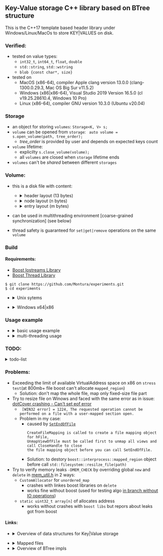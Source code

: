 ## Key-Value storage C++ library based on BTree structure

This is the C++17 template based header library under Windows/Linux/MacOs to store KEY|VALUES on disk.

### Verified:
* tested on value types:
    *  `int32_t`, `int64_t`, `float`,  `double`
    *  `std::string`, `std::wstring`
    *  `blob {const char*, size}`
* tested on 
    * MacOS (x86-64), compiler Apple clang version 13.0.0 (clang-1300.0.29.3, Mac OS Big Sur v11.5.2)
    * Windows (x86|x86-64), Visual Studio 2019 Version 16.5.0 (cl v19.25.28610.4, Windows 10 Pro)
    * Linux (x86-64), compiler GNU version 10.3.0 (Ubuntu v20.04)

### Storage 
   * an object for storing `volumes`: ```Storage<K, V> s;```
   * `volume` can be opened from `storage`: ``` auto volume = s.open_volume(path, tree_order);```
      * *tree_order* is provided by user and depends on expected keys count
   * `volume` lifetime:
      * explicilty ```s.close_volume(volume);```
      * all `volumes` are closed when `storage` lifetime ends 
   * `volumes` can't be *shared* between different `storages`

### Volume:
   * this is a disk file with content:      
      * <details>
          <summary>header layout (13 bytes)</summary>

              - T                        |=> takes 2 bytes (tree degree)
              - KEY_SIZE                 |=> takes 1 byte
              - VALUE_TYPE               |=> takes 1 byte 
                 - VALUE_TYPE = 0 for integer primitives: int32_t, int64_t
                 - VALUE_TYPE = 1 for unsigned integer primitives: uint32_t, uint64_t
                 - VALUE_TYPE = 2 for floating-point primitives: float, double
                 - VALUE_TYPE = 3 for container of values: (w)string
                 - VALUE_TYPE = 4 for blob                
              - ELEMENT_SIZE             |=> takes 1 byte 
                 - ELEMENT_SIZE = sizeof(VALUE_TYPE) for primitives
                 - ELEMENT_SIZE = sizeof(VALUE_SUBTYPE) for containers or blob

              - ROOT POS                 |=> takes 8 bytes (pos in file)
         </details>
      * <details>
          <summary>node layout (n bytes)</summary>
   
              - FLAG                     |=> takes 1 byte                 (for "is_leaf")
              - USED_KEYS                |=> takes 2 bytes                (for the number of "active" keys in the node)
              - KEY_POS                  |=> takes (2 * t - 1) * KEY_SIZE (for key positions in file)
              - CHILD_POS                |=> takes (2 * t) * KEY_SIZE     (for key positions in file)
        </details>
      * <details>
          <summary>entry layout (m bytes)</summary>
         
                 - KEY                      |=> takes KEY_SIZE bytes (4 bytes is enough for 10^8 different keys)
              ----------–-----
                 - VALUE                 |=> takes ELEMENT_SIZE bytes for primitive VALUE_TYPE
              or
                 - NUMBER_OF_ELEMENTS    |=> takes 4 bytes
                 - VALUES                |=> takes (ELEMENT_SIZE * NUMBER_OF_ELEMENTS) bytes
              ----------–-----
        </details>
     
   * can be used in multithreading environment [coarse-grained synchronization] (see below)
   * thread safety is guaranteed for `set|get|remove` operations on the same `volume`

### Build

#### Requirements:
   - [Boost Iostreams Library](https://www.boost.org/doc/libs/1_76_0/libs/iostreams/doc/index.html)
   - [Boost Thread Library](https://www.boost.org/doc/libs/1_78_0/doc/html/thread.html)
```
$ git clone https://github.com/Montura/experiments.git
$ cd experiments
```

* <details> 
   <summary>Unix sytems</summary>
   
   ```
   $ cmake -B build -S . -DCMAKE_BUILD_TYPE=Release
   $ cmake --build build --target key-value-storage-test
   $ ./build/test/key-value-storage-test --log_level=success
   ```
</details>
   
*  <details> 
      <summary>Windows x64|x86</summary> 
      
      * x64
         ```
         $ cmake -B build_x64 -S . -DCMAKE_BUILD_TYPE=Release -A x64
         $ cmake --build build_x64 --target key-value-storage-test
         $ %vs2019_install%\MSBuild\Current\Bin\MSBuild.exe build_x64\experiments.sln /p:Configuration=Release
         $ build_64\test\Release\key-value-storage-test.exe --log_level=success
         ```
   
      *  x86   
         ```
         $ cmake -B build_x86 -S . -DCMAKE_BUILD_TYPE=Release -A win32
         $ cmake --build build_x86 --target key-value-storage-test
         $ %vs2019_install%\MSBuild\Current\Bin\MSBuild.exe build_x86\experiments.sln /p:Configuration=Release
         $ build_x86\test\Release\key-value-storage-test.exe --log_level=success
         ```
   </details>

### Usage example
   * <details> 
       <summary>basic usage example</summary> 

       * [void usage()](test/test.cpp#L70)
   
       ```cpp
       {
         btree::Storage<int, int> int_storage;
         auto volume = int_storage.open_volume("../int_storage.txt", 2);
         int val = -1;
         volume.set(0, val);
         std::optional<int> opt = volume.get(0);
         assert(opt.value() == val);
       }
       {
         btree::Storage<int, std::string> str_storage;
         auto volume = str_storage.open_volume("../str_storage.txt", 2);
         std::string val = "abacaba";
         volume.set(0, val);
         std::optional<std::string> opt = volume.get(0);
         assert(opt.value() == val);
       }
       {
         btree::Storage<int, const char*> blob_storage;
         auto volume = blob_storage.open_volume("../blob_storage.txt", 2);
         int len = 10;
         auto blob = std::make_unique<char*>(new char[len + 1]);
         for (int i = 0; i < len; ++i) {
             (*blob)[i] = (char)(i + 1);
         }
         volume.set(0, *blob, len);
  
         std::optional<const char*> opt = volume.get(0);
         auto ptr = opt.value();
         for (int i = 0; i < len; ++i) {
             assert(ptr[i] == (*blob)[i]);
         }
       }
       ```
     </details>

   * <details> 
      <summary>multi-threading usage</summary> 

      * [mt_usage()](test/test.cpp#L125)
   
      ```cpp
      btree::StorageMT<int, int> int_storage;
      auto volume = int_storage.open_volume("../mt_int_storage.txt", 100);

      int n = 100000;
      {
        ThreadPool tp { 10 };
        auto ranges = generate_ranges(n, 10); // ten not-overlapped intervals
        for (auto& range: ranges) {
            tp.post([&volume, &range]() {
                for (int i = range.first; i < range.second; ++i)
                    volume.set(i, -i);
            });
        }
        tp.wait();
        for (int i = 0; i < n; ++i)
            assert(volume.get(i).value() == -i);
      }
      {
        ThreadPool tp { 10 };
        tp.post([&volume, &n]() {
            for (int i = 0; i < n; ++i)
                volume.set(i, 0);
        });
        tp.wait();
        for (int i = 0; i < n; ++i)
            assert(volume.get(i).value() == 0);
      }
      ```
     </details>
   
### TODO: 
<details>
    <summary>todo-list</summary>
   
   * Implement automatic remove for expiring keys (see [Redis impl](https://github.com/redis/redis/blob/a92921da135e38eedd89138e15fe9fd1ffdd9b48/src/expire.c#L98))
   * Implement recovery technique [Write-Ahead-Log](https://people.eecs.berkeley.edu/~kubitron/cs262/handouts/papers/a1-graefe.pdf) 
      * To provide failure atomicity and durability
      * The recovery log describes changes before any in-place updates of the B-tree data structure.
      * *For now all modifications are written to the end of the same file -> file size accordingly grows (drawback)*
   * Specify mapped region usage [behavior](https://github.com/steinwurf/boost/blob/master/boost/interprocess/mapped_region.hpp#L199) to reduce [overhead in memory mapped file I/O](https://www.usenix.org/sites/default/files/conference/protected-files/hotstorage17_slides_choi.pdf)
</details>

### Problems:
   * Exceeding the limit of available VirtualAddress space on x86 on `stress test`(at 800mb+ file boost can't allocate `mapped_region`)
      * Solution: don't map the whole file, map only fixed-size file part 
   * Try to resize file on Winows and faced with the same error as in issue: [dotCover crashing - Can't set eof error](https://youtrack.jetbrains.com/issue/PROF-752)
      * ``` [WIN32 error] = 1224, The requested operation cannot be performed on a file with a user-mapped section open.```
      * Problem in my case: 
         * caused by [`SetEndOfFile`](https://docs.microsoft.com/en-us/windows/win32/api/fileapi/nf-fileapi-setendoffile)
            ```
            CreateFileMapping is called to create a file mapping object for hFile,
            UnmapViewOfFile must be called first to unmap all views and call CloseHandle to close
            the file mapping object before you can call SetEndOfFile.
            ```
         * Solution: to destory `boost::interprocess::mapped_region` object before call `std::filesystem::resilze_file(path)`
   * Try to verify memory leaks `-DMEM_CHECK` by overriding global `new` and `delete` in [mem_util.h](test/utils/mem_util.h) in 2 ways:
      * `CustomAllocator` for `unordered_map`
         * crashes with linkes boost libraries on `delete`
         * works fine without boost (used for testing algo [in branch without IO operations](https://github.com/Montura/experiments/tree/mmap))
      * `static uint32_t array[n]` of allocates address
         * works without crashes with `boost libs` but repors about leaks got from boost

#### Links:
   * <details> 
      <summary>Overview of data structures for Key|Value storage</summary> 
   
      * [МФТИ. Липовский Р.Г. Теория отказоустойчивых распределенных систем](https://mipt.ru/online/algoritmov-i-tekhnologiy/teoriya-ORS.php)
      * TFTDS 0. Модель распределенной системы
         * [примеры систем](https://youtu.be/HJaI4lCgPCs?t=1106)
      * TFTDS 1. Линеаризуемость. Репликация атомарного регистра, алгоритм ABD
         *  [k/v storage](https://youtu.be/FWQ37wvq1OI?t=619)
         *  [реализация k/v storage](https://youtu.be/FWQ37wvq1OI?t=2441)
      * TFTDS. Семинар 2. Локальное хранилище
         *  [B-tree](https://youtu.be/wXoQIh6mvwE?t=2806)
         *  [LSM-tree](https://youtu.be/wXoQIh6mvwE?t=3447)
      *  [Блеск и нищета key-value базы данных LMDB в приложениях для iOS](https://habr.com/ru/company/vk/blog/480850/)
      *  [Understanding Key-Value Store’s Internal Working](https://medium.com/swlh/key-value-pair-database-internals-18f52c36bb70)
      *  [The State of the Storage Engine](https://dzone.com/articles/state-storage-engine)
      *  [B-Tree vs Log-Structured-Merge-Tree](https://tikv.github.io/deep-dive-tikv/key-value-engine/B-Tree-vs-Log-Structured-Merge-Tree.html)
      *  [Btree vs LSM (WiredTiger bench)](https://github.com/wiredtiger/wiredtiger/wiki/Btree-vs-LSM)
      *  [Closing the B-tree vs. LSM-tree Write Amplification Gap on Modern Storage Hardware with Built-in Transparent Compression (WiredTiger article)](https://arxiv.org/pdf/2107.13987.pdf)
   </details>
   
   *  <details> 
         <summary>Mapped files</summary> 
   
         * [Introduction to Memory Mapped IO]( https://towardsdatascience.com/introduction-to-memory-mapped-io-3540454770f7)
         * [Efficient Memory Mapped File I/O for In-Memory File Systems](https://www.usenix.org/sites/default/files/conference/protected-files/hotstorage17_slides_choi.pdf)
      </details>
   
   * <details> 
      <summary>Overview of BTree impls</summary> 
   
      *  [B-tree library for eventual proposal to Boost](https://github.com/Beman/btree)
      *  [B-tree based on Google's B-tree implementation](https://github.com/Kronuz/cpp-btree)
      *  [Fine-Grained-Locked-B-Tree](https://github.com/MentallyCramped/Fine-Grained-Locked-B-Tree)
      *  [BPlusTree](https://github.com/skyzh/BPlusTree)
      *  [B-tree ИМТО конспект](https://neerc.ifmo.ru/wiki/index.php?title=B-%D0%B4%D0%B5%D1%80%D0%B5%D0%B2%D0%BE)
      *  [Implement Key-Value Store by B-Tree on Linux OS environment](https://medium.com/@pthtantai97/implement-key-value-store-by-btree-5a100a03da3a)
         * [B-Tree impl on Linux OS environment](https://github.com/phamtai97/key-value-store)
         * [Key Value Store using B-Tree](https://github.com/billhcmus/key-value-store)
     </details>

